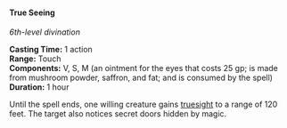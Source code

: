 #### True Seeing
<!-- markdownlint-disable link-image-reference-definitions -->
[_metadata_:spell_name]:- "True Seeing"
[_metadata_:spell_level]:- "6"
[_metadata_:spell_school]:- "divination"
[_metadata_:ritual]:- "false"
[_metadata_:casting_time_amount]:- "1"
[_metadata_:casting_time_unit]:- "action"
[_metadata_:range]:- "Touch"
[_metadata_:target]:- "one willing creature"
[_metadata_:components_verbal]:- "true"
[_metadata_:components_somatic]:- "true"
[_metadata_:components_material]:- "true"
[_metadata_:components_material_description]:- "an ointment for the eyes that costs 25 gp; is made from mushroom powder, saffron, and fat; and is consumed by the spell"
[_metadata_:components_material_cost]:- "25 gp"
[_metadata_:duration]:- "1 hour"
[_metadata_:concentration]:- "false"
[_metadata_:compared_to_wotc_srd_5.1]:- "mechanics_same_wording_different"
[_metadata_:compared_to_a5e_srd]:- "mechanics_same_wording_different"
<!-- markdownlint-disable-next-line no-emphasis-as-heading -->
_6th-level divination_

**Casting Time:** 1 action \
**Range:** Touch \
**Components:** V, S, M (an ointment for the eyes that costs 25 gp; is made from mushroom powder, saffron, and fat; and is consumed by the spell) \
**Duration:** 1 hour

Until the spell ends, one willing creature gains [truesight](#Exploration_Environment_truesight) to a range of 120 feet.
The target also notices secret doors hidden by magic.
